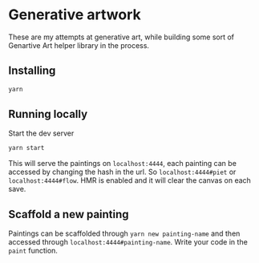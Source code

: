 # Generative artwork

These are my attempts at generative art, while building some sort of Genartive Art helper library in the process.

## Installing

```bash
yarn
```

## Running locally

Start the dev server

```bash
yarn start
```

This will serve the paintings on `localhost:4444`, each painting can be accessed by changing the hash in the url. So `localhost:4444#piet` or `localhost:4444#flow`. HMR is enabled and it will clear the canvas on each save.

## Scaffold a new painting

Paintings can be scaffolded through `yarn new painting-name` and then accessed through `localhost:4444#painting-name`. Write your code in the `paint` function.
